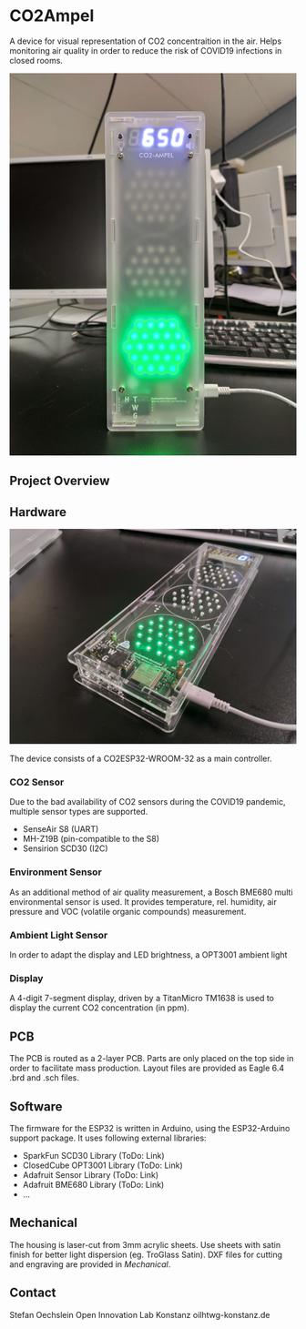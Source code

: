 # CO2Ampel
A device for visual representation of  CO2 concentraition in the air. Helps monitoring air quality in order to reduce the risk of COVID19 infections in closed rooms.

![Photo](https://github.com/OpenInnovationLabKonstanz/CO2Ampel/raw/master/Documentation/co2_1.jpg )

## Project Overview



## Hardware

![Photo](https://github.com/OpenInnovationLabKonstanz/CO2Ampel/raw/master/Documentation/co2_3.jpg )

The device consists of a CO2ESP32-WROOM-32 as a main controller. 

### CO2 Sensor
Due to the bad availability of CO2 sensors during the COVID19 pandemic, multiple sensor types are supported.
* SenseAir S8 (UART)
* MH-Z19B (pin-compatible to the S8)
* Sensirion SCD30 (I2C)


### Environment Sensor
As an additional method of air quality measurement, a Bosch BME680 multi environmental sensor is used. 
It provides temperature, rel. humidity, air pressure and VOC (volatile organic compounds) measurement.

### Ambient Light Sensor
In order to adapt the display and LED brightness, a OPT3001 ambient light 


### Display
A 4-digit 7-segment display, driven by a TitanMicro TM1638 is used to display the current CO2 concentration (in ppm).


## PCB
The PCB is routed as a 2-layer PCB. Parts are only placed on the top side in order to facilitate mass production.
Layout files are provided as Eagle 6.4 .brd and .sch files.



## Software
The firmware for the ESP32 is written in Arduino, using the ESP32-Arduino support package.
It uses following external libraries:
* SparkFun SCD30 Library (ToDo: Link)
* ClosedCube OPT3001 Library (ToDo: Link)
* Adafruit Sensor Library (ToDo: Link)
* Adafruit BME680 Library (ToDo: Link)
* ...


## Mechanical
The housing is laser-cut from 3mm acrylic sheets. Use sheets with satin finish for better light dispersion (eg. TroGlass Satin).
DXF files for cutting and engraving are provided in *Mechanical*.


## Contact
Stefan Oechslein
Open Innovation Lab Konstanz
oil<at>htwg-konstanz.de